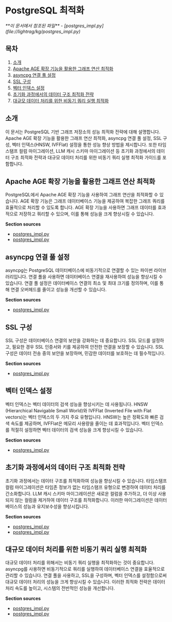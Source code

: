 # PostgreSQL 최적화

<cite>
**이 문서에서 참조된 파일**   
- [postgres_impl.py](file://lightrag/kg/postgres_impl.py)
</cite>

## 목차
1. [소개](#소개)
2. [Apache AGE 확장 기능을 활용한 그래프 연산 최적화](#apache-age-확장-기능을-활용한-그래프-연산-최적화)
3. [asyncpg 연결 풀 설정](#asyncpg-연결-풀-설정)
4. [SSL 구성](#ssl-구성)
5. [벡터 인덱스 설정](#벡터-인덱스-설정)
6. [초기화 과정에서의 데이터 구조 최적화 전략](#초기화-과정에서의-데이터-구조-최적화-전략)
7. [대규모 데이터 처리를 위한 비동기 쿼리 실행 최적화](#대규모-데이터-처리를-위한-비동기-쿼리-실행-최적화)

## 소개
이 문서는 PostgreSQL 기반 그래프 저장소의 성능 최적화 전략에 대해 설명합니다. Apache AGE 확장 기능을 활용한 그래프 연산 최적화, asyncpg 연결 풀 설정, SSL 구성, 벡터 인덱스(HNSW, IVFFlat) 설정을 통한 성능 향상 방법을 제시합니다. 또한 타임스탬프 컬럼 마이그레이션, LLM 캐시 스키마 마이그레이션 등 초기화 과정에서의 데이터 구조 최적화 전략과 대규모 데이터 처리를 위한 비동기 쿼리 실행 최적화 가이드를 포함합니다.

## Apache AGE 확장 기능을 활용한 그래프 연산 최적화
PostgreSQL에서 Apache AGE 확장 기능을 사용하여 그래프 연산을 최적화할 수 있습니다. AGE 확장 기능은 그래프 데이터베이스 기능을 제공하여 복잡한 그래프 쿼리를 효율적으로 처리할 수 있도록 합니다. AGE 확장 기능을 사용하면 그래프 데이터를 효과적으로 저장하고 쿼리할 수 있으며, 이를 통해 성능을 크게 향상시킬 수 있습니다.

**Section sources**
- [postgres_impl.py](file://lightrag/kg/postgres_impl.py#L197-L224)
- [postgres_impl.py](file://lightrag/kg/postgres_impl.py#L2847-L2884)

## asyncpg 연결 풀 설정
asyncpg는 PostgreSQL 데이터베이스에 비동기적으로 연결할 수 있는 파이썬 라이브러리입니다. 연결 풀을 사용하면 데이터베이스 연결을 재사용하여 성능을 향상시킬 수 있습니다. 연결 풀 설정은 데이터베이스 연결의 최소 및 최대 크기를 정의하며, 이를 통해 연결 오버헤드를 줄이고 성능을 개선할 수 있습니다.

**Section sources**
- [postgres_impl.py](file://lightrag/kg/postgres_impl.py#L137-L172)

## SSL 구성
SSL 구성은 데이터베이스 연결의 보안을 강화하는 데 중요합니다. SSL 모드를 설정하고, 필요한 경우 SSL 인증서와 키를 제공하여 안전한 연결을 보장할 수 있습니다. SSL 구성은 데이터 전송 중의 보안을 보장하며, 민감한 데이터를 보호하는 데 필수적입니다.

**Section sources**
- [postgres_impl.py](file://lightrag/kg/postgres_impl.py#L80-L141)

## 벡터 인덱스 설정
벡터 인덱스는 벡터 데이터의 검색 성능을 향상시키는 데 사용됩니다. HNSW (Hierarchical Navigable Small World)와 IVFFlat (Inverted File with Flat vectors)는 벡터 인덱스의 두 가지 주요 유형입니다. HNSW는 높은 정확도와 빠른 검색 속도를 제공하며, IVFFlat은 메모리 사용량을 줄이는 데 효과적입니다. 벡터 인덱스를 적절히 설정하면 벡터 데이터의 검색 성능을 크게 향상시킬 수 있습니다.

**Section sources**
- [postgres_impl.py](file://lightrag/kg/postgres_impl.py#L1156-L1186)

## 초기화 과정에서의 데이터 구조 최적화 전략
초기화 과정에서는 데이터 구조를 최적화하여 성능을 향상시킬 수 있습니다. 타임스탬프 컬럼 마이그레이션은 타임존 정보가 없는 타임스탬프 유형으로 변경하여 데이터 처리를 간소화합니다. LLM 캐시 스키마 마이그레이션은 새로운 컬럼을 추가하고, 더 이상 사용되지 않는 컬럼을 제거하여 데이터 구조를 최적화합니다. 이러한 마이그레이션은 데이터베이스의 성능과 유지보수성을 향상시킵니다.

**Section sources**
- [postgres_impl.py](file://lightrag/kg/postgres_impl.py#L345-L374)
- [postgres_impl.py](file://lightrag/kg/postgres_impl.py#L254-L315)

## 대규모 데이터 처리를 위한 비동기 쿼리 실행 최적화
대규모 데이터 처리를 위해서는 비동기 쿼리 실행을 최적화하는 것이 중요합니다. asyncpg를 사용하면 비동기적으로 쿼리를 실행하여 데이터베이스 연결을 효율적으로 관리할 수 있습니다. 연결 풀을 사용하고, SSL을 구성하며, 벡터 인덱스를 설정함으로써 대규모 데이터 처리의 성능을 크게 향상시킬 수 있습니다. 이러한 최적화 전략은 데이터 처리 속도를 높이고, 시스템의 전반적인 성능을 개선합니다.

**Section sources**
- [postgres_impl.py](file://lightrag/kg/postgres_impl.py#L1241-L1277)
- [postgres_impl.py](file://lightrag/kg/postgres_impl.py#L3042-L3084)